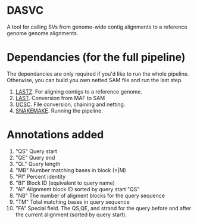 # DASVC
A tool for calling SVs from genome-wide contig alignments to a reference genome genome alignments.

# Dependancies (for the full pipeline)

The dependancies are only required if you'd like to run the whole pipeline.  Otherwise, you can build you own netted SAM file and run the last step.

1. [LASTZ](http://www.bx.psu.edu/miller_lab/dist/README.lastz-1.02.00/README.lastz-1.02.00a.html). For aligning contigs to a reference genome.
2. [LAST](http://last.cbrc.jp). Conversion from MAF to SAM
3. [UCSC](https://github.com/ENCODE-DCC/kentUtils/tree/master/src). File conversion, chaining and netting.
3. [SNAKEMAKE](https://bitbucket.org/snakemake/snakemake/wiki/Home). Running the pipeline.

# Annotations added

1. "QS" Query start
2. "QE" Query end
2. "QL" Query length 
3. "MB" Number matching bases in block (=|M)
4. "PI" Percent identity 
5. "BI" Block ID (equivalent to query name)
6. "AI" Alignment block ID sorted by query start "QS"
7. "NB" The number of aligment blocks for the query sequence
8. "TM" Total matching bases in query sequence
9. "FA" Special field. The QS,QE, and strand for the query before and after the current alignment (sorted by query start).
